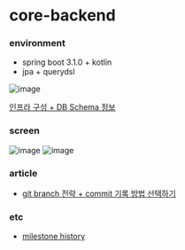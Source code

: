 # core-backend

### environment

- spring boot 3.1.0 + kotlin
- jpa + querydsl

![image](https://github.com/Our-Class-Bank/core-backend/assets/55722186/db0692c8-c406-4297-8777-a202bcaae7ab)

[인프라 구성 + DB Schema 정보](https://github.com/Our-Class-Bank/core-backend/wiki/01.-%EC%9D%B8%ED%94%84%EB%9D%BC-%EA%B5%AC%EC%84%B1-&-DB-Schema-%EC%A0%95%EB%B3%B4)

### screen

![image](https://github.com/Our-Class-Bank/core-backend/assets/55722186/ab6bf230-011a-4c08-bc76-55a3f4db0b64)
![image](https://github.com/Our-Class-Bank/core-backend/assets/55722186/6291cbd9-8ef6-450e-a162-230c05851178)

### article

- [git branch 전략 + commit 기록 방법 선택하기](https://hyune-c.tistory.com/60)

### etc

- [milestone history](https://github.com/Our-Class-Bank/core-backend/wiki/10.-milestone-1-~-7-history)
